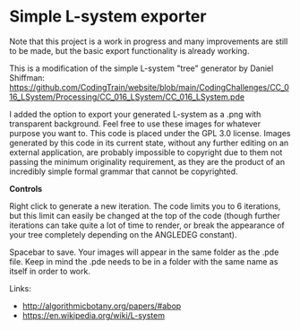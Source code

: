 # Simple L-system exporter

Note that this project is a work in progress and many improvements are still to be made, but the basic export functionality is already working.

This is a modification of the simple L-system "tree" generator by Daniel Shiffman:
https://github.com/CodingTrain/website/blob/main/CodingChallenges/CC_016_LSystem/Processing/CC_016_LSystem/CC_016_LSystem.pde

I added the option to export your generated L-system as a .png with transparent background. Feel free to use these images for whatever purpose you want to.
This code is placed under the GPL 3.0 license. Images generated by this code in its current state, without any further editing on an external application, are probably impossible to copyright due to them not passing the minimum originality requirement, as they are the product of an incredibly simple formal grammar that cannot be copyrighted.

**Controls**

Right click to generate a new iteration. The code limits you to 6 iterations, but this limit can easily be changed at the top of the code (though further iterations can take quite a lot of time to render, or break the appearance of your tree completely depending on the ANGLEDEG constant).

Spacebar to save. Your images will appear in the same folder as the .pde file. Keep in mind the .pde needs to be in a folder with the same name as itself in order to work.

Links:

* http://algorithmicbotany.org/papers/#abop
* https://en.wikipedia.org/wiki/L-system
